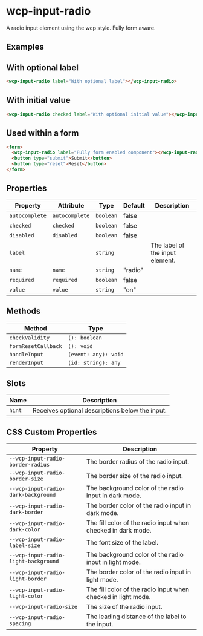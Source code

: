 # wcp-input-radio

A radio input element using the wcp style. Fully form aware.

## Examples

## With optional label

```html
<wcp-input-radio label="With optional label"></wcp-input-radio>
```

## With initial value

```html
<wcp-input-radio checked label="With optional initial value"></wcp-input-radio>
```

## Used within a form

```html
<form>
  <wcp-input-radio label="Fully form enabled component"></wcp-input-radio>
  <button type="submit">Submit</button>
  <button type="reset">Reset</button>
</form>
```

## Properties

| Property       | Attribute      | Type      | Default | Description                     |
|----------------|----------------|-----------|---------|---------------------------------|
| `autocomplete` | `autocomplete` | `boolean` | false   |                                 |
| `checked`      | `checked`      | `boolean` | false   |                                 |
| `disabled`     | `disabled`     | `boolean` | false   |                                 |
| `label`        |                | `string`  |         | The label of the input element. |
| `name`         | `name`         | `string`  | "radio" |                                 |
| `required`     | `required`     | `boolean` | false   |                                 |
| `value`        | `value`        | `string`  | "on"    |                                 |

## Methods

| Method              | Type                 |
|---------------------|----------------------|
| `checkValidity`     | `(): boolean`        |
| `formResetCallback` | `(): void`           |
| `handleInput`       | `(event: any): void` |
| `renderInput`       | `(id: string): any`  |

## Slots

| Name   | Description                                     |
|--------|-------------------------------------------------|
| `hint` | Receives optional descriptions below the input. |

## CSS Custom Properties

| Property                             | Description                                      |
|--------------------------------------|--------------------------------------------------|
| `--wcp-input-radio-border-radius`    | The border radius of the radio input.            |
| `--wcp-input-radio-border-size`      | The border size of the radio input.              |
| `--wcp-input-radio-dark-background`  | The background color of the radio input in dark mode. |
| `--wcp-input-radio-dark-border`      | The border color of the radio input in dark mode. |
| `--wcp-input-radio-dark-color`       | The fill color of the radio input when checked in dark mode. |
| `--wcp-input-radio-label-size`       | The font size of the label.                      |
| `--wcp-input-radio-light-background` | The background color of the radio input in light mode. |
| `--wcp-input-radio-light-border`     | The border color of the radio input in light mode. |
| `--wcp-input-radio-light-color`      | The fill color of the radio input when checked in light mode. |
| `--wcp-input-radio-size`             | The size of the radio input.                     |
| `--wcp-input-radio-spacing`          | The leading distance of the label to the input.  |
